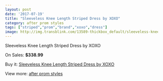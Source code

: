 ```yaml
---
layout: post
date: '2017-07-19'
title: "Sleeveless Knee Length Striped Dress by XOXO"
category: after prom styles
tags: ["striped","prom","brand","xoxo","dress"]
image: http://img.transblink.com/13589-thickbox_default/sleeveless-knee-length-striped-dress-by-xoxo.jpg
---
```

Sleeveless Knee Length Striped Dress by XOXO

On Sales: **$338.99**
<a href="https://www.transblink.com/en/after-prom-styles/4356-sleeveless-knee-length-striped-dress-by-xoxo.html"><amp-img layout="responsive" width="600" height="600" src="//img.transblink.com/13589-thickbox_default/sleeveless-knee-length-striped-dress-by-xoxo.jpg" alt="Sleeveless Knee Length Striped Dress by XOXO 0" /></a>
<a href="https://www.transblink.com/en/after-prom-styles/4356-sleeveless-knee-length-striped-dress-by-xoxo.html"><amp-img layout="responsive" width="600" height="600" src="//img.transblink.com/13591-thickbox_default/sleeveless-knee-length-striped-dress-by-xoxo.jpg" alt="Sleeveless Knee Length Striped Dress by XOXO 1" /></a>
<a href="https://www.transblink.com/en/after-prom-styles/4356-sleeveless-knee-length-striped-dress-by-xoxo.html"><amp-img layout="responsive" width="600" height="600" src="//img.transblink.com/13590-thickbox_default/sleeveless-knee-length-striped-dress-by-xoxo.jpg" alt="Sleeveless Knee Length Striped Dress by XOXO 2" /></a>

Buy it: [Sleeveless Knee Length Striped Dress by XOXO](https://www.transblink.com/en/after-prom-styles/4356-sleeveless-knee-length-striped-dress-by-xoxo.html "Sleeveless Knee Length Striped Dress by XOXO")

View more: [after prom styles](https://www.transblink.com/en/55-after-prom-styles "after prom styles")
